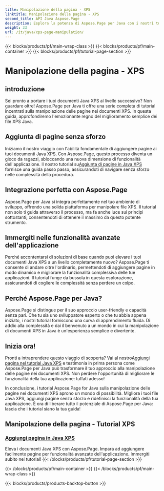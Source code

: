 ```yaml
---
title: Manipolazione della pagina - XPS
linktitle: Manipolazione della pagina - XPS
second_title: API Java Aspose.Page
description: Esplora la potenza di Aspose.Page per Java con i nostri tutorial. Migliora i tuoi documenti Java XPS aggiungendo facilmente pagine per funzionalità avanzate dell'applicazione.
weight: 33
url: /it/java/xps-page-manipulation/
---
```


{{< blocks/products/pf/main-wrap-class >}}
{{< blocks/products/pf/main-container >}}
{{< blocks/products/pf/tutorial-page-section >}}

# Manipolazione della pagina - XPS


## introduzione

Sei pronto a portare i tuoi documenti Java XPS al livello successivo? Non guardare oltre! Aspose.Page per Java ti offre una serie completa di tutorial incentrati sulla manipolazione delle pagine nei documenti XPS. In questa guida, approfondiremo l'emozionante regno del miglioramento semplice dei file XPS Java.

## Aggiunta di pagine senza sforzo

 Iniziamo il nostro viaggio con l'abilità fondamentale di aggiungere pagine ai tuoi documenti Java XPS. Con Aspose.Page, questo processo diventa un gioco da ragazzi, sbloccando una nuova dimensione di funzionalità dell'applicazione. Il nostro tutorial su[Aggiunta di pagine in Java XPS](./add-page/) fornisce una guida passo passo, assicurandoti di navigare senza sforzo nelle complessità della procedura.

## Integrazione perfetta con Aspose.Page

Aspose.Page per Java si integra perfettamente nel tuo ambiente di sviluppo, offrendo una solida piattaforma per manipolare file XPS. Il tutorial non solo ti guida attraverso il processo, ma fa anche luce sui principi sottostanti, consentendoti di ottenere il massimo da questo potente strumento.

## Immergiti nelle funzionalità avanzate dell'applicazione

Perché accontentarsi di soluzioni di base quando puoi elevare i tuoi documenti Java XPS a un livello completamente nuovo? Aspose.Page ti consente di andare oltre l'ordinario, permettendoti di aggiungere pagine in modo dinamico e migliorare la funzionalità complessiva delle tue applicazioni. Il tutorial funge da bussola in questa esplorazione, assicurandoti di cogliere le complessità senza perdere un colpo.

## Perché Aspose.Page per Java?

Aspose.Page si distingue per il suo approccio user-friendly e capacità senza pari. Che tu sia uno sviluppatore esperto o che tu abbia appena iniziato, i nostri tutorial forniscono una curva di apprendimento fluida. Dì addio alla complessità e dai il benvenuto a un mondo in cui la manipolazione di documenti XPS in Java è un'esperienza semplice e divertente.

## Inizia ora!

 Pronti a intraprendere questo viaggio di scoperta? Vai al nostro[Aggiungi pagina nel tutorial Java XPS](./add-page/) e testimonia in prima persona come Aspose.Page per Java può trasformare il tuo approccio alla manipolazione delle pagine nei documenti XPS. Non perdere l'opportunità di migliorare le funzionalità della tua applicazione: tuffati adesso!

In conclusione, i tutorial Aspose.Page for Java sulla manipolazione delle pagine nei documenti XPS aprono un mondo di possibilità. Migliora i tuoi file Java XPS, aggiungi pagine senza sforzo e ridefinisci la funzionalità della tua applicazione. È ora di liberare tutto il potenziale di Aspose.Page per Java: lascia che i tutorial siano la tua guida!
## Manipolazione della pagina - Tutorial XPS
### [Aggiungi pagina in Java XPS](./add-page/)
Eleva i documenti Java XPS con Aspose.Page. Impara ad aggiungere facilmente pagine per funzionalità avanzate dell'applicazione. Immergiti subito nel tutorial!
{{< /blocks/products/pf/tutorial-page-section >}}

{{< /blocks/products/pf/main-container >}}
{{< /blocks/products/pf/main-wrap-class >}}

{{< blocks/products/products-backtop-button >}}

